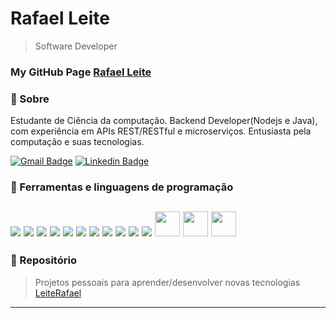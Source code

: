 # Rafael Leite
> Software Developer

### My GitHub Page <a href="https://leiterafael.github.io/">Rafael Leite</a>

### :memo: Sobre

Estudante de Ciência da computação. Backend Developer(Nodejs e Java), com experiência em APIs REST/RESTful e microserviços. Entusiasta pela computação e suas tecnologias.

[![Gmail Badge](https://img.shields.io/badge/-Gmail-c14438?style=flat-square&logo=Gmail&logoColor=white&link=mailto:rafanleite@gmail.com)](mailto:rafanleite@gmail.com/)
[![Linkedin Badge](https://img.shields.io/badge/-LinkedIn-blue?style=flat-square&logo=Linkedin&logoColor=white&link=https://www.linkedin.com/in/rafanleite/)](https://www.linkedin.com/in/rafanleite/)



### :wrench: Ferramentas e linguagens de programação

<img src="https://img.icons8.com/color/48/000000/nodejs.png"/> <img src="https://img.icons8.com/material-sharp/48/000000/github.png"/>  <img src="https://img.icons8.com/color/48/000000/npm.png"/> <img src="https://img.icons8.com/color/48/000000/mongodb.png"/> <img src="https://img.icons8.com/color/48/000000/heroku.png"/> <img src="https://img.icons8.com/color/48/000000/java-coffee-cup-logo.png"/> <img src="https://img.icons8.com/ios/50/000000/mysql-logo.png"/> <img src="https://img.icons8.com/color/48/000000/docker.png"/> <img src="https://img.icons8.com/ios-filled/50/000000/javascript.png"/> <img src="https://img.icons8.com/color/48/000000/c-programming.png"/> <img src="https://img.icons8.com/color/48/000000/typescript.png"/>
<img src="https://camo.githubusercontent.com/6a323552c2a2953614cb3e8a9ccd3615e5eb7289/68747470733a2f2f692e696d6775722e636f6d2f79764559686e5a2e706e67" height=40>
<img src="https://expressjs.com/images/express-facebook-share.png" height=40> 
<img src="https://www.jupiter.co.ao/sites/default/files/2019-10/10-Azure-Devops.png" height=40> 
--- 

### :file_folder: Repositório 
> Projetos pessoais para aprender/desenvolver novas tecnologias 
<a href="https://github.com/LeiteRafael?tab=repositories">LeiteRafael</a>

---
